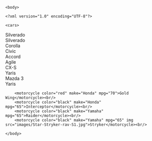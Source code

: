 <html>

    <body>
        
    <?xml version="1.0" encoding="UTF-8"?>

<vehicles>

    <cars>

<car color="red" make="Chevrolet" mpg="50" model="2014">Silverado</car><br/>
    <car color="silver" make="Chevrolet" mpg="50" model="2013">Silverado</car><br/>
    <car color="blue" make="Toyota" mpg="35" model="2012">Corolla</car><br/>
    <car color="black" make="Honda" mpg="50">Civic</car><br/>
    <car color="pink" make="Honda" mpg="45" model="2010">Accord</car><br/>
    <car color="red" make="Chevrolet" mpg="50">Agile</car><br/>
    <car color="red" make="Mazda" mpg="50">CX-S</car><br/>
    <car color="blue" make="Toyota" mpg="60">Yaris</car><br/>
    <car color="red" make="Mazda" mpg="50">Mazda 3</car><br/>
    <car color="orange" make="Toyota" mpg="60">Yaris</car><br/>

</cars>

<motocycles>
    
        <motorcycle color="red" make="Honda" mpg="70">Gold Wing</motorcycle><br/>
        <motorcycle color="black" make="Honda" mpg="65">Interceptor</motorcycle><br/>
        <motorcycle color="black" make="Yamaha" mpg="65">Raider</motorcycle><br/>
        <motorcycle color="black" make="Yamaha" mpg="65" img src="images/Star-Stryker-rav-S1.jpg">Stryker</motorcycle><br/>
        
</motocycles>

</vehicles>    
        
    </body>
    
</html>
